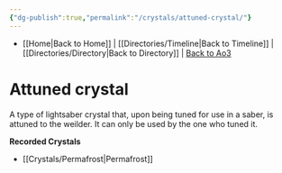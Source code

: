 ```yaml
---
{"dg-publish":true,"permalink":"/crystals/attuned-crystal/"}
---
```


- [[Home\|Back to Home]] | [[Directories/Timeline\|Back to Timeline]] | [[Directories/Directory\|Back to Directory]] | [Back to Ao3](https://archiveofourown.org/works/19334440/chapters/45992584)

# Attuned crystal
A type of lightsaber crystal that, upon being tuned for use in a saber, is attuned to the weilder. It can only be used by the one who tuned it. 

**Recorded Crystals**
- [[Crystals/Permafrost\|Permafrost]]
